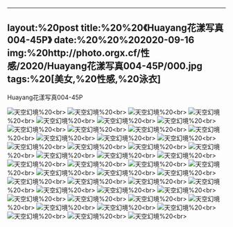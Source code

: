 ﻿---
layout:%20post
title:%20%20《Huayang花漾写真004-45P》
date:%20%20%202020-09-16
img:%20http://photo.orgx.cf/性感/2020/Huayang花漾写真004-45P/000.jpg
tags:%20[美女,%20性感,%20泳衣]
---

Huayang花漾写真004-45P



![天空幻境](http://photo.orgx.cf/性感/2020/Huayang花漾写真004-45P/001.jpg%20''天空幻境'')%20<br>
![天空幻境](http://photo.orgx.cf/性感/2020/Huayang花漾写真004-45P/002.jpg%20''天空幻境'')%20<br>
![天空幻境](http://photo.orgx.cf/性感/2020/Huayang花漾写真004-45P/003.jpg%20''天空幻境'')%20<br>
![天空幻境](http://photo.orgx.cf/性感/2020/Huayang花漾写真004-45P/004.jpg%20''天空幻境'')%20<br>
![天空幻境](http://photo.orgx.cf/性感/2020/Huayang花漾写真004-45P/005.jpg%20''天空幻境'')%20<br>
![天空幻境](http://photo.orgx.cf/性感/2020/Huayang花漾写真004-45P/006.jpg%20''天空幻境'')%20<br>
![天空幻境](http://photo.orgx.cf/性感/2020/Huayang花漾写真004-45P/007.jpg%20''天空幻境'')%20<br>
![天空幻境](http://photo.orgx.cf/性感/2020/Huayang花漾写真004-45P/008.jpg%20''天空幻境'')%20<br>
![天空幻境](http://photo.orgx.cf/性感/2020/Huayang花漾写真004-45P/009.jpg%20''天空幻境'')%20<br>
![天空幻境](http://photo.orgx.cf/性感/2020/Huayang花漾写真004-45P/010.jpg%20''天空幻境'')%20<br>
![天空幻境](http://photo.orgx.cf/性感/2020/Huayang花漾写真004-45P/011.jpg%20''天空幻境'')%20<br>
![天空幻境](http://photo.orgx.cf/性感/2020/Huayang花漾写真004-45P/012.jpg%20''天空幻境'')%20<br>
![天空幻境](http://photo.orgx.cf/性感/2020/Huayang花漾写真004-45P/013.jpg%20''天空幻境'')%20<br>
![天空幻境](http://photo.orgx.cf/性感/2020/Huayang花漾写真004-45P/014.jpg%20''天空幻境'')%20<br>
![天空幻境](http://photo.orgx.cf/性感/2020/Huayang花漾写真004-45P/015.jpg%20''天空幻境'')%20<br>
![天空幻境](http://photo.orgx.cf/性感/2020/Huayang花漾写真004-45P/016.jpg%20''天空幻境'')%20<br>
![天空幻境](http://photo.orgx.cf/性感/2020/Huayang花漾写真004-45P/017.jpg%20''天空幻境'')%20<br>
![天空幻境](http://photo.orgx.cf/性感/2020/Huayang花漾写真004-45P/018.jpg%20''天空幻境'')%20<br>
![天空幻境](http://photo.orgx.cf/性感/2020/Huayang花漾写真004-45P/019.jpg%20''天空幻境'')%20<br>
![天空幻境](http://photo.orgx.cf/性感/2020/Huayang花漾写真004-45P/020.jpg%20''天空幻境'')%20<br>
![天空幻境](http://photo.orgx.cf/性感/2020/Huayang花漾写真004-45P/021.jpg%20''天空幻境'')%20<br>
![天空幻境](http://photo.orgx.cf/性感/2020/Huayang花漾写真004-45P/022.jpg%20''天空幻境'')%20<br>
![天空幻境](http://photo.orgx.cf/性感/2020/Huayang花漾写真004-45P/023.jpg%20''天空幻境'')%20<br>
![天空幻境](http://photo.orgx.cf/性感/2020/Huayang花漾写真004-45P/024.jpg%20''天空幻境'')%20<br>
![天空幻境](http://photo.orgx.cf/性感/2020/Huayang花漾写真004-45P/025.jpg%20''天空幻境'')%20<br>
![天空幻境](http://photo.orgx.cf/性感/2020/Huayang花漾写真004-45P/026.jpg%20''天空幻境'')%20<br>
![天空幻境](http://photo.orgx.cf/性感/2020/Huayang花漾写真004-45P/027.jpg%20''天空幻境'')%20<br>
![天空幻境](http://photo.orgx.cf/性感/2020/Huayang花漾写真004-45P/028.jpg%20''天空幻境'')%20<br>
![天空幻境](http://photo.orgx.cf/性感/2020/Huayang花漾写真004-45P/029.jpg%20''天空幻境'')%20<br>
![天空幻境](http://photo.orgx.cf/性感/2020/Huayang花漾写真004-45P/030.jpg%20''天空幻境'')%20<br>
![天空幻境](http://photo.orgx.cf/性感/2020/Huayang花漾写真004-45P/031.jpg%20''天空幻境'')%20<br>
![天空幻境](http://photo.orgx.cf/性感/2020/Huayang花漾写真004-45P/032.jpg%20''天空幻境'')%20<br>
![天空幻境](http://photo.orgx.cf/性感/2020/Huayang花漾写真004-45P/033.jpg%20''天空幻境'')%20<br>
![天空幻境](http://photo.orgx.cf/性感/2020/Huayang花漾写真004-45P/034.jpg%20''天空幻境'')%20<br>
![天空幻境](http://photo.orgx.cf/性感/2020/Huayang花漾写真004-45P/035.jpg%20''天空幻境'')%20<br>
![天空幻境](http://photo.orgx.cf/性感/2020/Huayang花漾写真004-45P/036.jpg%20''天空幻境'')%20<br>
![天空幻境](http://photo.orgx.cf/性感/2020/Huayang花漾写真004-45P/037.jpg%20''天空幻境'')%20<br>
![天空幻境](http://photo.orgx.cf/性感/2020/Huayang花漾写真004-45P/038.jpg%20''天空幻境'')%20<br>
![天空幻境](http://photo.orgx.cf/性感/2020/Huayang花漾写真004-45P/039.jpg%20''天空幻境'')%20<br>
![天空幻境](http://photo.orgx.cf/性感/2020/Huayang花漾写真004-45P/040.jpg%20''天空幻境'')%20<br>
![天空幻境](http://photo.orgx.cf/性感/2020/Huayang花漾写真004-45P/041.jpg%20''天空幻境'')%20<br>
![天空幻境](http://photo.orgx.cf/性感/2020/Huayang花漾写真004-45P/042.jpg%20''天空幻境'')%20<br>
![天空幻境](http://photo.orgx.cf/性感/2020/Huayang花漾写真004-45P/043.jpg%20''天空幻境'')%20<br>
![天空幻境](http://photo.orgx.cf/性感/2020/Huayang花漾写真004-45P/044.jpg%20''天空幻境'')%20<br>
![天空幻境](http://photo.orgx.cf/性感/2020/Huayang花漾写真004-45P/045.jpg%20''天空幻境'')%20<br>
